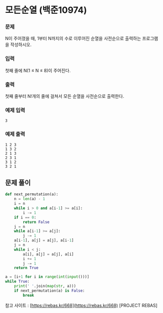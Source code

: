 # 모든순열 (백준10974)
### 문제
N이 주어졌을 때, 1부터 N까지의 수로 이루어진 순열을 사전순으로 출력하는 프로그램을 작성하시오.
### 입력
첫째 줄에 N(1 ≤ N ≤ 8)이 주어진다.
### 출력
첫째 줄부터 N!개의 줄에 걸쳐서 모든 순열을 사전순으로 출력한다.
### 예제 입력
``3``
### 예제 출력
```
1 2 3
1 3 2
2 1 3
2 3 1
3 1 2
3 2 1
```
## 문제 풀이
```python
def next_permutation(a):
    n = len(a) - 1
    i = n
    while i > 0 and a[i-1] >= a[i]:
        i -= 1
    if i == 0:
        return False
    j = n
    while a[i-1] >= a[j]:
        j -= 1
    a[i-1], a[j] = a[j], a[i-1]
    j = n
    while i < j:
        a[i], a[j] = a[j], a[i]
        i += 1
        j -= 1
    return True

a = [i+1 for i in range(int(input()))]
while True:
    print(' '.join(map(str, a)))
    if next_permutation(a) is False:
        break
```
참고 사이트 : [https://rebas.kr/668](https://rebas.kr/668) [PROJECT REBAS]
